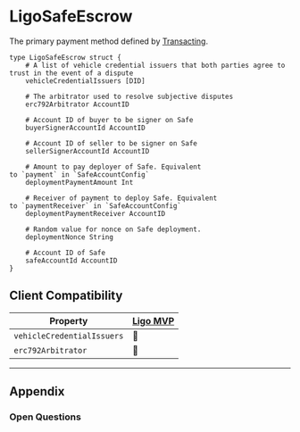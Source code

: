 # LigoSafeEscrow
The primary payment method defined by [Transacting](../../../Transacting/).

```ipldsch
type LigoSafeEscrow struct {  
	# A list of vehicle credential issuers that both parties agree to trust in the event of a dispute
	vehicleCredentialIssuers [DID]

	# The arbitrator used to resolve subjective disputes
	erc792Arbitrator AccountID

	# Account ID of buyer to be signer on Safe
	buyerSignerAccountId AccountID

	# Account ID of seller to be signer on Safe
	sellerSignerAccountId AccountID

	# Amount to pay deployer of Safe. Equivalent to `payment` in `SafeAccountConfig`
	deploymentPaymentAmount Int

	# Receiver of payment to deploy Safe. Equivalent to `paymentReceiver` in `SafeAccountConfig`
	deploymentPaymentReceiver AccountID

	# Random value for nonce on Safe deployment.
	deploymentNonce String

	# Account ID of Safe
	safeAccountId AccountID
}
```

## Client Compatibility
| Property                   | [Ligo MVP](../../Clients/Ligo%20MVP) |
| -------------------------- | ------------------------------------ |
| `vehicleCredentialIssuers` | 🚧                                   |
| `erc792Arbitrator`         | 🚧                                   |

---
## Appendix
### Open Questions